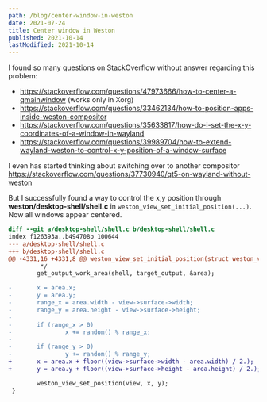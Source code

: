 ```yaml
---
path: /blog/center-window-in-weston
date: 2021-07-24
title: Center window in Weston
published: 2021-10-14
lastModified: 2021-10-14
---
```


I found so many questions on StackOverflow without answer regarding this problem:

- https://stackoverflow.com/questions/47973666/how-to-center-a-qmainwindow (works only in Xorg)
- https://stackoverflow.com/questions/33462134/how-to-position-apps-inside-weston-compositor
- https://stackoverflow.com/questions/35633817/how-do-i-set-the-x-y-coordinates-of-a-window-in-wayland
- https://stackoverflow.com/questions/39989704/how-to-extend-wayland-weston-to-control-x-y-position-of-a-window-surface

I even has started thinking about switching over to another compositor https://stackoverflow.com/questions/37730940/qt5-on-wayland-without-weston

But I successfully found a way to control the x,y position through **weston/desktop-shell/shell.c** in `weston_view_set_initial_position(...)`. Now all windows appear centered.

```diff
diff --git a/desktop-shell/shell.c b/desktop-shell/shell.c
index f126393a..b494708b 100644
--- a/desktop-shell/shell.c
+++ b/desktop-shell/shell.c
@@ -4331,16 +4331,8 @@ weston_view_set_initial_position(struct weston_view *view,
         */
        get_output_work_area(shell, target_output, &area);

-       x = area.x;
-       y = area.y;
-       range_x = area.width - view->surface->width;
-       range_y = area.height - view->surface->height;
-
-       if (range_x > 0)
-               x += random() % range_x;
-
-       if (range_y > 0)
-               y += random() % range_y;
+       x = area.x + floor((view->surface->width - area.width) / 2.);
+       y = area.y + floor((view->surface->height - area.height) / 2.);

        weston_view_set_position(view, x, y);
 }
```